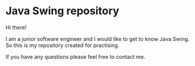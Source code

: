 # Java Swing repository

Hi there!

I am a junior software engineer and I would like to get to know Java Swing.
So this is my repository created for practising.

If you have any questions please feel free to contact me.
